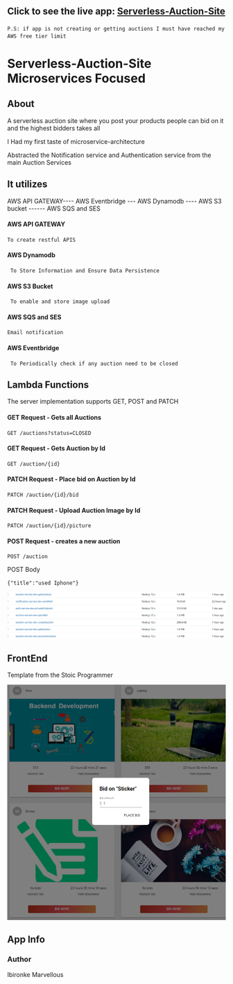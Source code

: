 ## Click to see the live app:  [Serverless-Auction-Site](fervent-tereshkova-4c9adc.netlify.app)

``P.S: if app is not creating or getting auctions I must have reached my AWS free tier limit``

# Serverless-Auction-Site  Microservices Focused 

## About 
A serverless auction site where you post your products people can bid on it and the highest bidders takes all

I Had my first taste of microservice-architecture 

Abstracted the Notification service and Authentication service from the main Auction Services


## It utilizes
AWS API GATEWAY---- AWS Eventbridge --- AWS Dynamodb ---- AWS S3 bucket ------ AWS SQS and SES
#### AWS API GATEWAY 
    To create restful APIS
#### AWS Dynamodb 

     To Store Information and Ensure Data Persistence 
#### AWS S3 Bucket
     To enable and store image upload
 
#### AWS SQS and SES
    Email notification

#### AWS Eventbridge
     To Periodically check if any auction need to be closed
  


## Lambda Functions
 The server implementation supports GET, POST and PATCH
 
#### GET Request - Gets all Auctions 

    GET /auctions?status=CLOSED
#### GET Request - Gets Auction by Id 

    GET /auction/{id}

#### PATCH Request - Place bid on Auction by Id 

    PATCH /auction/{id}/bid
#### PATCH Request - Upload Auction Image by Id 

    PATCH /auction/{id}/picture

#### POST Request - creates a new auction

    POST /auction

POST Body

    {"title":"used Iphone"}

<img src="demo/endpoint.png">

## FrontEnd 
Template from the Stoic Programmer 


<img src="demo/front.png">

## App Info

### Author
Ibironke Marvellous
